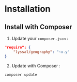 # Installation

## Install with Composer

1. Update your `composer.json` :

```json
"require": {
    "lyssal/geography": "~x.y"
}
```

2. Update with Composer :

```sh
composer update
```
